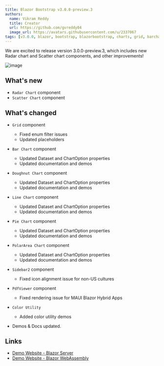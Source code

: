 ```yaml
---
title: Blazor Bootstrap v3.0.0-preview.3
authors:
  name: Vikram Reddy
  title: Creator
  url: https://github.com/gvreddy04
  image_url: https://avatars.githubusercontent.com/u/2337067
tags: [v3.0.0, blazor, bootstrap, blazorbootstrap, charts, grid, barchart, doughnutchart, linechart, piechart, polarareachart, radarchart, scatterchart, pdfviewer, sidebar2]
---
```


We are excited to release version 3.0.0-preview.3, which includes new Radar chart and Scatter chart components, and other improvements!

![image](https://i.imgur.com/Urrb79M.png "Blazor Bootstrap: Radar Chart Component")

<!--truncate-->

## What's new

- `Radar Chart` component
- `Scatter Chart` component

## What's changed

- `Grid` component
  - Fixed enum filter issues
  - Updated placeholders

- `Bar Chart` component
  - Updated Dataset and ChartOption properties
  - Updated documentation and demos

- `Doughnut Chart` component
  - Updated Dataset and ChartOption properties
  - Updated documentation and demos

- `Line Chart` component
  - Updated Dataset and ChartOption properties
  - Updated documentation and demos

- `Pie Chart` component
  - Updated Dataset and ChartOption properties
  - Updated documentation and demos

- `PolarArea Chart` component
  - Updated Dataset and ChartOption properties
  - Updated documentation and demos

- `Sidebar2` component
  - Fixed icon alignment issue for non-US cultures

- `PdfViewer` component
  - Fixed rendering issue for MAUI Blazor Hybrid Apps

- `Color Utility`
  - Added color utility demos

- Demos & Docs updated.

## Links
- [Demo Website - Blazor Server](https://demos.blazorbootstrap.com/)
- [Demo Website - Blazor WebAssembly](https://demos.getblazorbootstrap.com/)
